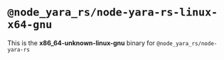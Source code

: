 # `@node_yara_rs/node-yara-rs-linux-x64-gnu`

This is the **x86_64-unknown-linux-gnu** binary for `@node_yara_rs/node-yara-rs`
